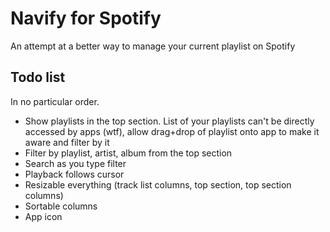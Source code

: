 # Navify for Spotify

An attempt at a better way to manage your current playlist on Spotify

## Todo list

In no particular order.

* Show playlists in the top section. List of your playlists can't be directly accessed by apps (wtf), allow drag+drop of playlist onto app to make it aware and filter by it
* Filter by playlist, artist, album from the top section
* Search as you type filter
* Playback follows cursor
* Resizable everything (track list columns, top section, top section columns)
* Sortable columns
* App icon